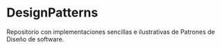 # DesignPatterns

Repositorio con implementaciones sencillas e ilustrativas de Patrones de Diseño de software.
